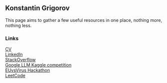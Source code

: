 ## Konstantin Grigorov
This page aims to gather a few useful resources in one place, nothing more, nothing less.

### Links
[CV](https://drive.google.com/file/d/1-ikhfyYAALNEwJTjpZuAxKOAkBuo3niT/view?usp=sharing)<br/>
[LinkedIn](https://www.linkedin.com/in/kolygri/)<br/>
[StackOverflow](https://stackoverflow.com/users/2103431/konstantin-grigorov?tab=profile)<br/>
[Google LLM Kaggle competition](https://www.kaggle.com/code/kolygri/answerpythonquestions)<br/>
[EUvsVirus Hackathon](https://devpost.com/software/futurefunder)<br/>
[LeetCode](https://leetcode.com/k_l_grigorov/)<br/>
